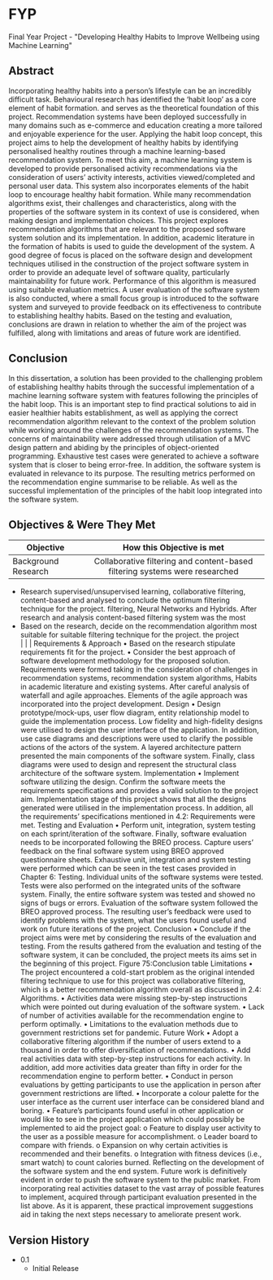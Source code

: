 # FYP
Final Year Project - "Developing Healthy Habits to Improve Wellbeing using Machine Learning"

## Abstract
Incorporating healthy habits into a person’s lifestyle can be an incredibly difficult task. Behavioural research has identified the ‘habit loop’ as a core element of habit formation. and serves as the theoretical foundation of this project. Recommendation systems have been deployed successfully in many domains such as e-commerce and education creating a more tailored and enjoyable experience for the user. Applying the habit loop concept, this project aims to help the development of healthy habits by identifying personalised healthy routines through a machine learning-based recommendation system. To meet this aim, a machine learning system is developed to provide personalised activity recommendations via the consideration of users’ activity interests, activities viewed/completed and personal user data. This system also incorporates elements of the habit loop to encourage healthy habit formation. While many recommendation algorithms exist, their challenges and characteristics, along with the properties of the software system in its context of use is considered, when making design and implementation choices. This project explores recommendation algorithms that are relevant to the proposed software system solution and its implementation. In addition, academic literature in the formation of habits is used to guide the development of the system. A good degree of focus is placed on the software design and development techniques utilised in the construction of the project software system in order to provide an adequate level of software quality, particularly maintainability for future work. Performance of this algorithm is measured using suitable evaluation metrics. A user evaluation of the software system is also conducted, where a small focus group is introduced to the software system and surveyed to provide feedback on its effectiveness to contribute to establishing healthy habits. Based on the testing and evaluation, conclusions are drawn in relation to whether the aim of the project was fulfilled, along with limitations and areas of future work are identified.

## Conclusion
In this dissertation, a solution has been provided to the challenging problem of establishing healthy habits through the successful implementation of a machine learning software system with features following the principles of the habit loop. This is an important step to find practical solutions to aid in easier healthier habits establishment, as well as applying the correct recommendation algorithm relevant to the context of the problem solution while working around the challenges of the recommendation systems.
The concerns of maintainability were addressed through utilisation of a MVC design pattern and abiding by the principles of object-oriented programming. Exhaustive test cases were generated to achieve a software system that is closer to being error-free. In addition, the software system is evaluated in relevance to its purpose. The resulting metrics performed on the recommendation engine summarise to be reliable. As well as the successful implementation of the principles of the habit loop integrated into the software system.

## Objectives & Were They Met
| Objective                                                                          | How this Objective is met                                                    |
| -----------------------------------------------------------------------------------|:----------------------------------------------------------------------------:|
|Background Research                                                                 |Collaborative filtering and content-based filtering systems were researched   |
 - Research supervised/unsupervised learning, collaborative filtering, content-based  and analysed to conclude the optimum filtering technique for the project.
 filtering, Neural Networks and Hybrids.                                              After research and analysis content-based filtering system was the most
 - Based on the research, decide on the recommendation algorithm most suitable for    suitable filtering technique for the project. 
 the project                                                                                                             
|                                                                                    |                                                                              |
Requirements & Approach
• Based on the research stipulate requirements fit for the project.
• Consider the best approach of software development methodology for the proposed solution.
Requirements were formed taking in the consideration of challenges in recommendation systems, recommendation system algorithms, Habits in academic literature and existing systems. After careful analysis of waterfall and agile approaches. Elements of the agile approach was incorporated into the project development.
Design
• Design prototype/mock-ups, user flow diagram, entity relationship model to guide the implementation process.
Low fidelity and high-fidelity designs were utilised to design the user interface of the application. In addition, use case diagrams and descriptions were used to clarify the possible actions of the actors of the system. A layered architecture pattern presented the main components of the software system. Finally, class diagrams were used to design and represent the structural class architecture of the software system.
Implementation
• Implement software utilizing the design. Confirm the software meets the requirements specifications and provides a valid solution to the project aim.
Implementation stage of this project shows that all the designs generated were utilised in the implementation process. In addition, all the requirements’ specifications mentioned in 4.2: Requirements were met.
Testing and Evaluation
• Perform unit, integration, system testing on each sprint/iteration of the software. Finally, software evaluation needs to be incorporated following the BREO process. Capture users’ feedback on the final software system using BREO approved questionnaire sheets.
Exhaustive unit, integration and system testing were performed which can be seen in the test cases provided in Chapter 6: Testing. Individual units of the software systems were tested. Tests were also performed on the integrated units of the software system. Finally, the entire software system was tested and showed no signs of bugs or errors. Evaluation of the software system followed the BREO approved process. The resulting user’s feedback were used to identify problems with the system, what the users found useful and work on future iterations of the project.
Conclusion
• Conclude if the project aims were met by considering the results of the evaluation and testing.
From the results gathered from the evaluation and testing of the software system, it can be concluded, the project meets its aims set in the beginning of this project.
Figure 75:Conclusion table
Limitations
• The project encountered a cold-start problem as the original intended filtering technique to use for this project was collaborative filtering, which is a better recommendation algorithm overall as discussed in 2.4: Algorithms.
• Activities data were missing step-by-step instructions which were pointed out during evaluation of the software system.
• Lack of number of activities available for the recommendation engine to perform optimally.
• Limitations to the evaluation methods due to government restrictions set for pandemic.
Future Work
• Adopt a collaborative filtering algorithm if the number of users extend to a thousand in order to offer diversification of recommendations.
• Add real activities data with step-by-step instructions for each activity. In addition, add more activities data greater than fifty in order for the recommendation engine to perform better.
• Conduct in person evaluations by getting participants to use the application in person after government restrictions are lifted.
• Incorporate a colour palette for the user interface as the current user interface can be considered bland and boring.
• Feature’s participants found useful in other application or would like to see in the project application which could possibly be implemented to aid the project goal:
o Feature to display user activity to the user as a possible measure for accomplishment.
o Leader board to compare with friends.
o Expansion on why certain activities is recommended and their benefits.
o Integration with fitness devices (i.e., smart watch) to count calories burned.
Reflecting on the development of the software system and the end system. Future work is definitively evident in order to push the software system to the public market. From incorporating real activities dataset to the vast array of possible features to implement, acquired through participant evaluation presented in the list above. As it is apparent, these practical improvement suggestions aid in taking the next steps necessary to ameliorate present work.

## Version History
- 0.1
    - Initial Release
